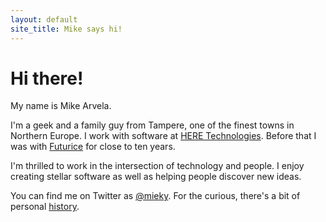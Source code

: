 ```yaml
---
layout: default
site_title: Mike says hi!
---
```


<h1 class="site-title">Hi there!</h1>

<p class="intro-line">My name is Mike Arvela.</p>

I'm a geek and a family guy from Tampere, one of the finest towns in Northern Europe. I work with software at [HERE Technologies](https://www.here.com). Before that I was with [Futurice](https://www.futurice.com/) for close to ten years.

I'm thrilled to work in the intersection of technology and people. I enjoy creating stellar software as well as helping people discover new ideas.

You can find me on Twitter as [@mieky](https://twitter.com/mieky). For the curious, there's a bit of personal <a href="/about.html">history</a>.

